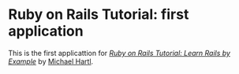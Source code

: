 # Ruby on Rails Tutorial: first application

This is the first applicattion for
[*Ruby on Rails Tutorial: Learn Rails by Example*](http://railstutorial.org/) 
by [Michael Hartl](http://michaelhartl.com/).
